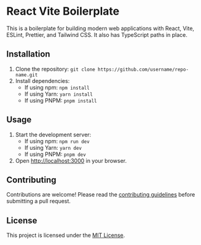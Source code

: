 # React Vite Boilerplate

This is a boilerplate for building modern web applications with React, Vite, ESLint, Prettier, and Tailwind CSS. It also has TypeScript paths in place.

## Installation

1. Clone the repository: `git clone https://github.com/username/repo-name.git`
2. Install dependencies:
   - If using npm: `npm install`
   - If using Yarn: `yarn install`
   - If using PNPM: `pnpm install`

## Usage

1. Start the development server:
   - If using npm: `npm run dev`
   - If using Yarn: `yarn dev`
   - If using PNPM: `pnpm dev`
2. Open [http://localhost:3000](http://localhost:3000) in your browser.

## Contributing

Contributions are welcome! Please read the [contributing guidelines](CONTRIBUTING.md) before submitting a pull request.

## License

This project is licensed under the [MIT License](LICENSE).